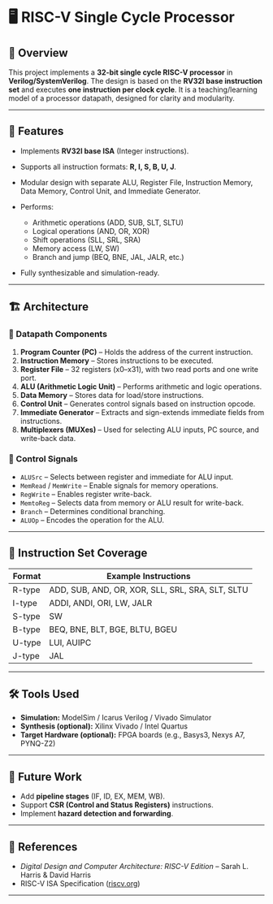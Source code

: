 # 🖥️ RISC-V Single Cycle Processor

## 📌 Overview

This project implements a **32-bit single cycle RISC-V processor** in **Verilog/SystemVerilog**.
The design is based on the **RV32I base instruction set** and executes **one instruction per clock cycle**.
It is a teaching/learning model of a processor datapath, designed for clarity and modularity.

---

## 🎯 Features

* Implements **RV32I base ISA** (Integer instructions).
* Supports all instruction formats: **R, I, S, B, U, J**.
* Modular design with separate ALU, Register File, Instruction Memory, Data Memory, Control Unit, and Immediate Generator.
* Performs:

  * Arithmetic operations (ADD, SUB, SLT, SLTU)
  * Logical operations (AND, OR, XOR)
  * Shift operations (SLL, SRL, SRA)
  * Memory access (LW, SW)
  * Branch and jump (BEQ, BNE, JAL, JALR, etc.)
* Fully synthesizable and simulation-ready.

---

## 🏗️ Architecture

### 🔹 Datapath Components

1. **Program Counter (PC)** – Holds the address of the current instruction.
2. **Instruction Memory** – Stores instructions to be executed.
3. **Register File** – 32 registers (x0–x31), with two read ports and one write port.
4. **ALU (Arithmetic Logic Unit)** – Performs arithmetic and logic operations.
5. **Data Memory** – Stores data for load/store instructions.
6. **Control Unit** – Generates control signals based on instruction opcode.
7. **Immediate Generator** – Extracts and sign-extends immediate fields from instructions.
8. **Multiplexers (MUXes)** – Used for selecting ALU inputs, PC source, and write-back data.

### 🔹 Control Signals

* `ALUSrc` – Selects between register and immediate for ALU input.
* `MemRead` / `MemWrite` – Enable signals for memory operations.
* `RegWrite` – Enables register write-back.
* `MemtoReg` – Selects data from memory or ALU result for write-back.
* `Branch` – Determines conditional branching.
* `ALUOp` – Encodes the operation for the ALU.

---

## 🧩 Instruction Set Coverage

| Format | Example Instructions                             |
| ------ | ------------------------------------------------ |
| R-type | ADD, SUB, AND, OR, XOR, SLL, SRL, SRA, SLT, SLTU |
| I-type | ADDI, ANDI, ORI, LW, JALR                        |
| S-type | SW                                               |
| B-type | BEQ, BNE, BLT, BGE, BLTU, BGEU                   |
| U-type | LUI, AUIPC                                       |
| J-type | JAL                                              |

---

## 🛠️ Tools Used

* **Simulation:** ModelSim / Icarus Verilog / Vivado Simulator
* **Synthesis (optional):** Xilinx Vivado / Intel Quartus
* **Target Hardware (optional):** FPGA boards (e.g., Basys3, Nexys A7, PYNQ-Z2)

---


## 🚀 Future Work

* Add **pipeline stages** (IF, ID, EX, MEM, WB).
* Support **CSR (Control and Status Registers)** instructions.
* Implement **hazard detection and forwarding**.

---

## 📜 References

* *Digital Design and Computer Architecture: RISC-V Edition* – Sarah L. Harris & David Harris
* RISC-V ISA Specification ([riscv.org](https://riscv.org/))

---

